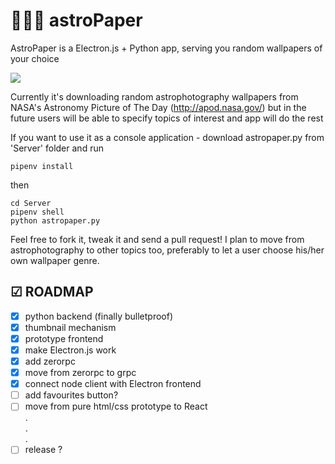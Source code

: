 # 🚀💫🌔 astroPaper

AstroPaper is a Electron.js + Python app, serving you random wallpapers of your choice

![](https://i.imgur.com/s9DvJ2d.gif)

Currently it's downloading random astrophotography wallpapers from NASA's Astronomy Picture of The Day (http://apod.nasa.gov/)
but in the future users will be able to specify topics of interest and app will do the rest

If you want to use it as a console application - download astropaper.py from 'Server' folder and run
```
pipenv install
```
then
```
cd Server
pipenv shell
python astropaper.py
```

Feel free to fork it, tweak it and send a pull request! I plan to move from astrophotography to other topics too, preferably to let a user choose his/her own wallpaper genre.

## ☑ ROADMAP

- [X] python backend (finally bulletproof)
- [X] thumbnail mechanism
- [X] prototype frontend
- [X] make Electron.js work
- [X] add zerorpc
- [X] move from zerorpc to grpc
- [X] connect node client with Electron frontend
- [ ] add favourites button?
- [ ] move from pure html/css prototype to React
<br/>   .
<br/>   .
<br/>   .
- [ ] release ?
